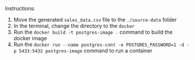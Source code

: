 Instructions:
1. Move the generated `sales_data.csv` file to the `./source-data` folder
2. In the terminal, change the directory to the `docker`
3. Run the `docker build -t postgres-image .` command to build the docker image
4. Run the `docker run --name postgres-cont -e POSTGRES_PASSWORD=1 -d -p 5433:5432 postgres-image` command to run a container
